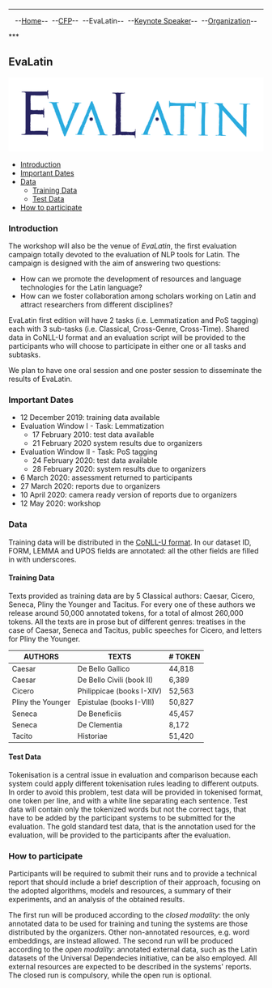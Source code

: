 ***
<p style="text-align: center;">--<a href="index">Home</a>--&nbsp;&nbsp;--<a href="CFP">CFP</a>--&nbsp;&nbsp;--EvaLatin--&nbsp;&nbsp;--<a href="Keynote">Keynote Speaker</a>--&nbsp;&nbsp;--<a href="organization">Organization</a>--</p>
***

## EvaLatin

![](LOGO.png)

- [Introduction](#introduction)
- [Important Dates](#important-dates)
- [Data](#data)
  * [Training Data](#training-data)
  * [Test Data](#test-data)
- [How to participate](#how-to-participate)

### Introduction

The workshop will also be the venue of *EvaLatin*, the first evaluation campaign totally devoted to the evaluation of NLP tools for Latin. The campaign is designed with the aim of answering two questions:
- How can we promote the development of resources and language technologies for the Latin language?
- How can we foster collaboration among scholars working on Latin and attract researchers from different disciplines?

EvaLatin first edition will have 2 tasks (i.e. Lemmatization and PoS tagging) each with 3 sub-tasks (i.e. Classical, Cross-Genre, Cross-Time). Shared data in CoNLL-U format and an evaluation script will be provided to the participants who will choose to participate in either one or all tasks and subtasks. 

We plan to have one oral session and one poster session to disseminate the results of EvaLatin.

### Important Dates
- 12 December 2019: training data available
- Evaluation Window I - Task: Lemmatization
  - 17 February 2010: test data available
  - 21 February 2020 system results due to organizers
- Evaluation Window II - Task: PoS tagging
  - 24 February 2020: test data available
  - 28 February 2020: system results due to organizers
- 6 March 2020: assessment returned to participants
- 27 March 2020: reports due to organizers
- 10 April 2020: camera ready version of reports due to organizers
- 12 May 2020: workshop

### Data
Training data will be distributed in the [CoNLL-U format](https://universaldependencies.org/format.html). In our dataset ID, FORM, LEMMA and UPOS fields are annotated: all the other fields are filled in with underscores.

#### Training Data
Texts provided as training data are by 5 Classical authors: Caesar, Cicero, Seneca, Pliny the Younger and Tacitus. For every one of these authors we release around 50,000 annotated tokens, for a total of almost 260,000 tokens. All the texts are in prose but of different genres: treatises in the case of Caesar, Seneca and Tacitus, public speeches for Cicero, and letters for Pliny the Younger. 

| AUTHORS           | TEXTS                     | # TOKEN |
|-------------------|---------------------------|---------|
| Caesar            | De Bello Gallico          | 44,818  |
| Caesar            | De Bello Civili (book II) | 6,389   |
| Cicero            | Philippicae (books I-XIV) | 52,563  |
| Pliny the Younger | Epistulae (books I-VIII)  | 50,827  |
| Seneca            | De Beneficiis             | 45,457  |
| Seneca            | De Clementia              | 8,172   |
| Tacito            | Historiae                 | 51,420  |

#### Test Data
Tokenisation is a central issue in evaluation and comparison because each system could apply different tokenisation rules leading to different outputs. In order to avoid this problem, test data will be provided in tokenised format, one token per line, and with a white line separating each sentence. Test data will contain only the tokenized words but not the correct tags, that have to be added by the participant systems to be submitted for the evaluation.
The gold standard test data, that is the annotation used for the evaluation, will be provided to the participants after the evaluation.

### How to participate
Participants will be required to submit their runs and to provide a technical report that should include a brief description of their approach, focusing on the adopted algorithms, models and resources, a summary of their experiments, and an analysis of the obtained results.
  
The first run will be produced according to the *closed modality*: the only annotated data to be used for training and tuning the systems are those distributed by the organizers. Other non-annotated resources, e.g. word embeddings, are instead allowed. The second run will be produced according to the *open modality*: annotated external data, such as the Latin datasets of the Universal Dependecies initiative, can be also employed. All external resources are expected to be described in the systems' reports. The closed run is compulsory, while the open run is optional.
